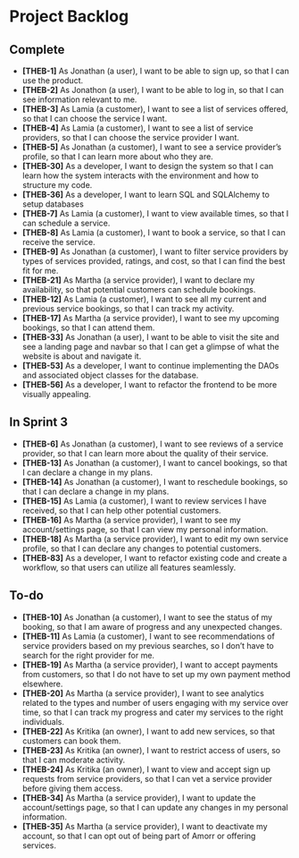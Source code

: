 # Project Backlog

## Complete
- **[THEB-1]** As Jonathan (a user), I want to be able to sign up, so that I can use the product.
- **[THEB-2]** As Jonathon (a user), I want to be able to log in, so that I can see information relevant to me.
- **[THEB-3]** As Lamia (a customer), I want to see a list of services offered, so that I can choose the service I want.
- **[THEB-4]** As Lamia (a customer), I want to see a list of service providers, so that I can choose the service provider I want.
- **[THEB-5]** As Jonathan (a customer), I want to see a service provider’s profile, so that I can learn more about who they are.
- **[THEB-30]** As a developer, I want to design the system so that I can learn how the system interacts with the environment and how to structure my code.
- **[THEB-36]** As a developer, I want to learn SQL and SQLAlchemy to setup databases
- **[THEB-7]** As Lamia (a customer), I want to view available times, so that I can schedule a service. 
- **[THEB-8]** As Lamia (a customer), I want to book a service, so that I can receive the service. 
- **[THEB-9]** As Jonathan (a customer), I want to filter service providers by types of services 
provided, ratings, and cost, so that I can find the best fit for me.
- **[THEB-21]** As Martha (a service provider), I want to declare my availability, so that potential customers can schedule bookings.
- **[THEB-12]** As Lamia (a customer), I want to see all my current and previous service bookings, so that I can track my activity.
- **[THEB-17]** As Martha (a service provider), I want to see my upcoming bookings, so that I can attend them. 
- **[THEB-33]** As Jonathan (a user), I want to be able to visit the site and see a landing page and navbar so that I can get a glimpse of what the website is about and navigate it. 
- **[THEB-53]** As a developer, I want to continue implementing the DAOs and associated object classes for the database.
- **[THEB-56]** As a developer, I want to refactor the frontend to be more visually appealing.


## In Sprint 3
- **[THEB-6]** As Jonathan (a customer), I want to see reviews of a service provider, so that I can learn more about the quality of their service.
- **[THEB-13]** As Jonathan (a customer), I want to cancel bookings, so that I can declare a change in my plans.
- **[THEB-14]** As Jonathan (a customer), I want to reschedule bookings, so that I can declare a change in my plans.
- **[THEB-15]** As Lamia (a customer), I want to review services I have received, so that I can help other potential customers.
- **[THEB-16]** As Martha (a service provider), I want to see my account/settings page, so that I can view my personal information.
- **[THEB-18]** As Martha (a service provider), I want to edit my own service profile, so that I can declare any changes to potential customers.
- **[THEB-83]** As a developer, I want to refactor existing code and create a workflow, so that users can utilize all features seamlessly. 

## To-do
- **[THEB-10]** As Jonathan (a customer), I want to see the status of my booking, so that I am aware of progress and any unexpected changes.
- **[THEB-11]** As Lamia (a customer), I want to see recommendations of service providers based on my previous searches, so I don’t have to search for the right provider for me.
- **[THEB-19]** As Martha (a service provider), I want to accept payments from customers, so that I do not have to set up my own payment method elsewhere.
- **[THEB-20]** As Martha (a service provider), I want to see analytics related to the types and number of users engaging with my service over time, so that I can track my progress and cater my services to the right individuals.
- **[THEB-22]** As Kritika (an owner), I want to add new services, so that customers can book them.
- **[THEB-23]** As Kritika (an owner), I want to restrict access of users, so that I can moderate activity.
- **[THEB-24]** As Kritika (an owner), I want to view and accept sign up requests from service providers, so that I can vet a service provider before giving them access.
- **[THEB-34]** As Martha (a service provider), I want to update the account/settings page, so that I can update any changes in my personal information.
- **[THEB-35]** As Martha (a service provider), I want to deactivate my account, so that I can opt out of being part of Amorr or offering services.
